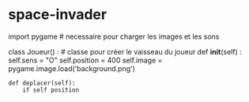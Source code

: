 # space-invader
import pygame  # necessaire pour charger les images et les sons


class Joueur() : # classe pour créer le vaisseau du joueur
    def __init__(self) :
        self.sens = "O"
        self.position = 400
        self.image = pygame.image.load('background.png')
        
    def deplacer(self):
        if self position 
